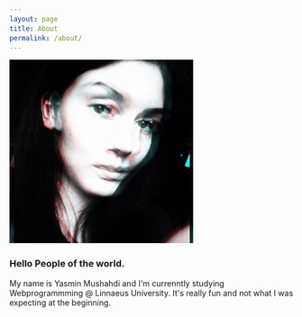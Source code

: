 ```yaml
---
layout: page
title: About
permalink: /about/
---
```

![This is a picture of me](/img/jag.jpg)

### Hello People of the world.


My name is Yasmin Mushahdi and I'm currenntly studying Webprogrammming @ Linnaeus University.
It's really fun and not what I was expecting at the beginning. 

